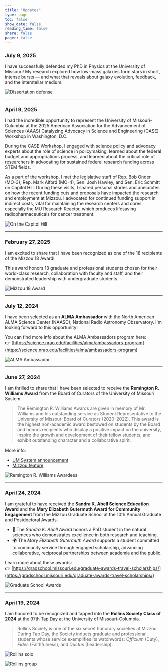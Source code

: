 ```yaml
---
title: "Updates"
type: page
toc: false
show_date: false
reading_time: false
share: false
pager: false
---
```


### July 9, 2025

I have successfully defended my PhD in Physics at the University of Missouri! My research explored how low-mass galaxies form stars in short, intense bursts — and what that reveals about galaxy evolution, feedback, and the interstellar medium.


![Dissertation defense](/uploads/IMG_8118.jpg)

---

### April 9, 2025

I had the incredible opportunity to represent the University of Missouri-Columbia at the 2025 American Association for the Advancement of Sciences (AAAS) Catalyzing Advocacy in Science and Engineering (CASE) Workshop in Washington, D.C. 

During the CASE Workshop, I engaged with science policy and advocacy experts about the role of science in policymaking, learned about the federal budget and appropriations process, and learned about the critical role of researchers in advocating for sustained federal research funding across STEM fields. 

As a part of the workshop, I met the legislative staff of Rep. Bob Onder (MO-3), Rep. Mark Alford (MO-4), Sen. Josh Hawley, and Sen. Eric Schmitt on Capitol Hill. During these visits, I shared personal stories and anecdotes on how the recent funding cuts and proposals have impacted the research and employment at Mizzou. I advocated for continued funding support in indirect costs, vital for maintaining the research centers and cores, especially the MU Research Reactor, which produces lifesaving radiopharmaceuticals for cancer treatment.


![On the Capitol Hill](/uploads/PXL_20250409_154006625.jpg)

---

### February 27, 2025

I am excited to share that I have been recognized as one of the 18 recipients of the Mizzou 18 Award! 

This award honors 18 graduate and professional students chosen for their world-class research, collaboration with faculty and staff, and their demonstrated leadership with undergraduate students.

![Mizzou 18 Award](/uploads/DSC04741.jpg)

---

### July 12, 2024

I have been selected as an **ALMA Ambassador** with the North American ALMA Science Center (NAASC), National Radio Astronomy Observatory. I'm looking forward to this opportunity!

You can find more info about the ALMA Ambassadors program here:  
👉 [https://science.nrao.edu/facilities/alma/ambassadors-program](https://science.nrao.edu/facilities/alma/ambassadors-program)

![ALMA Ambassador](/uploads/ALMA.png)

---

### June 27, 2024

I am thrilled to share that I have been selected to receive the **Remington R. Williams Award** from the Board of Curators of the University of Missouri System.

> The Remington R. Williams Awards are given in memory of Mr. Williams and his outstanding service as Student Representative to the University of Missouri Board of Curators (2020–2022). This award is the highest non-academic award bestowed on students by the Board and honors recipients who display a positive impact on the university, inspire the growth and development of their fellow students, and exhibit outstanding character and a collaborative spirit.

More info:  
- [UM System announcement](https://www.umsystem.edu/ums/aa/outstanding-student-leader-year-awards)  
- [Mizzou feature](https://showme.missouri.edu/2024/four-tigers-among-second-class-of-recipients-for-remington-williams-award/)

![Remington R. Williams Awardees](/uploads/RW.png)

---

### April 24, 2024

I am grateful to have received the **Sandra K. Abell Science Education Award** and the **Mary Elizabeth Gutermuth Award for Community Engagement** from the Mizzou Graduate School at the 10th Annual Graduate and Postdoctoral Awards.

- 🧪 The *Sandra K. Abell Award* honors a PhD student in the natural sciences who demonstrates excellence in both research and teaching.  
- 🌍 The *Mary Elizabeth Gutermuth Award* supports a student committed to community service through engaged scholarship, advancing collaborative, reciprocal partnerships between academia and the public.

Learn more about these awards:  
👉 [https://gradschool.missouri.edu/graduate-awards-travel-scholarships/](https://gradschool.missouri.edu/graduate-awards-travel-scholarships/)

![Graduate School Awards](/uploads/DSC_7427.jpg)

---

### April 19, 2024

I am honored to be recognized and tapped into the **Rollins Society Class of 2024** at the 97th Tap Day at the University of Missouri–Columbia.

> Rollins Society is one of the six secret honorary societies at Mizzou. During Tap Day, the Society inducts graduate and professional students whose service exemplifies its watchwords: *Officium* (Duty), *Fides* (Faithfulness), and *Ductus* (Leadership).

![Rollins solo](/uploads/DSC_6473.jpg)

![Rollins group](/uploads/DSC_6459.jpg)

